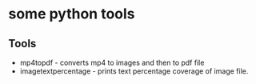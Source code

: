 # some python tools
## Tools
- mp4topdf - converts mp4 to images and then to pdf file
- imagetextpercentage - prints text percentage coverage of image file.